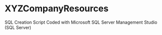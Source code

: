 # XYZCompanyResources
SQL Creation Script
Coded with Microsoft SQL Server Management Studio (SQL Server)
